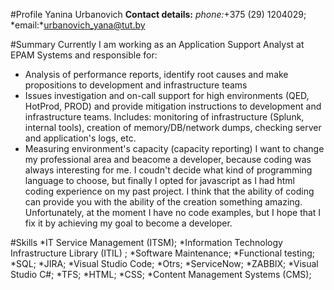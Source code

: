 #Profile
Yanina Urbanovich
**Contact details:**
*phone:*+375 (29) 1204029; *email:*urbanovich_yana@tut.by

#Summary
Currently I am working as an Application Support Analyst at EPAM Systems and responsible for:
- Analysis of performance reports, identify root causes and make propositions to development and infrastructure teams 
- Issues investigation and on-call support for high environments (QED, HotProd, PROD) and provide mitigation instructions to development and infrastructure teams. Includes: monitoring of infrastructure (Splunk, internal tools), creation of memory/DB/network dumps, checking server and application's logs, etc. 
- Measuring environment's capacity (capacity reporting)
I want to change my professional area and beacome a developer, because coding was always interesting for me. I coudn't decide what kind of programming language to choose, but finally I opted for javascript as I had html coding experience on my past project. I think that the ability of coding can provide you with the ability of the creation something amazing. Unfortunately, at the moment I have no code examples, but I hope that I fix it by achieving my goal to become a developer.

#Skills
*IT Service Management (ITSM)‍; 
*Information Technology Infrastructure Library (ITIL)‍ ; 
*Software Maintenance‍; 
*Functional testing‍; 
*SQL‍; 
*JIRA‍; 
*Visual Studio Code‍; 
*Otrs‍; 
*ServiceNow‍; 
*ZABBIX‍; 
*Visual Studio C#; 
*TFS; 
*HTML; 
*CSS; 
*Content Management Systems (CMS);


